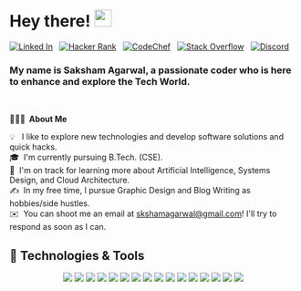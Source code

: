 # Hey there! <img src="https://raw.githubusercontent.com/MartinHeinz/MartinHeinz/master/wave.gif" width="30px">

[![Linked In](https://img.shields.io/badge/-LinkedIn-blue?style=flat-informational&logo=linkedin&logoColor=white)](https://www.linkedin.com/in/-saksham/) &nbsp; 
[![Hacker Rank](https://img.shields.io/badge/-HackerRank-2ec866?style=flat-informational&logo=hackerrank&logoColor=white)](https://www.hackerrank.com/skshamagarwal) &nbsp; 
[![CodeChef](https://img.shields.io/badge/-CodeChef-59331d?style=flat-informational&logo=codechef&logoColor=white)](https://www.codechef.com/users/mr_capable) &nbsp; 
[![Stack Overflow](https://img.shields.io/badge/-Stackoverflow-F48024?style=flat-informational&logo=stackoverflow&logoColor=white)](https://stackoverflow.com/users/14081529/saksham-agarwal) &nbsp; 
[![Discord](https://img.shields.io/badge/-Discord-7289d9?style=flat-informational&logo=discord&logoColor=white)](https://discord.gg/kSnpQbaE) &nbsp;

### My name is Saksham Agarwal, a passionate coder who is here to enhance and explore the Tech World.
<br>

**👨🏻‍💻 &nbsp;About Me**

💡 &nbsp;&nbsp;I like to explore new technologies and develop software solutions and quick hacks.\
🎓 &nbsp;I'm currently pursuing B.Tech. (CSE).\
🌱 &nbsp;I'm on track for learning more about Artificial Intelligence, Systems Design, and Cloud Architecture.\
✍️ &nbsp;In my free time, I pursue Graphic Design and Blog Writing as hobbies/side hustles.\
✉️ &nbsp;You can shoot me an email at skshamagarwal@gmail.com! I'll try to respond as soon as I can.


## 🔧 Technologies & Tools
<p align='center'>
  <a href="https://github.com/skshamagarwal"><img src="https://img.shields.io/badge/Code-Adobe%20Photoshop-informational?style=flat&logo=adobe-photoshop&logoColor=white&color=2bbc8a"/></a>
  <a href="https://github.com/skshamagarwal"><img src="https://img.shields.io/badge/Code-Android-informational?style=flat&logo=android&logoColor=white&color=2bbc8a"/></a>
  <a href="https://github.com/skshamagarwal"><img src="https://img.shields.io/badge/Code-CSS-informational?style=flat&logo=css3&logoColor=white&color=2bbc8a"/></a>
  <a href="https://github.com/skshamagarwal"><img src="https://img.shields.io/badge/Code-Dart-informational?style=flat&logo=dart&logoColor=white&color=2bbc8a"/></a>
  <a href="https://github.com/skshamagarwal"><img src="https://img.shields.io/badge/Code-Django-informational?style=flat&logo=django&logoColor=white&color=2bbc8a"/></a>
  <a href="https://github.com/skshamagarwal"><img src="https://img.shields.io/badge/Code-Docker-informational?style=flat&logo=docker&logoColor=white&color=2bbc8a"/></a>
  <a href="https://github.com/skshamagarwal"><img src="https://img.shields.io/badge/Code-Flutter-informational?style=flat&logo=flutter&logoColor=white&color=2bbc8a"/></a>
  <a href="https://github.com/skshamagarwal"><img src="https://img.shields.io/badge/Code-HTML-informational?style=flat&logo=html5&logoColor=white&color=2bbc8a"/></a>
  <a href="https://github.com/skshamagarwal"><img src="https://img.shields.io/badge/Code-JavaScript-informational?style=flat&logo=javascript&logoColor=white&color=2bbc8a"/></a>
  <a href="https://github.com/skshamagarwal"><img src="https://img.shields.io/badge/Code-Linux-informational?style=flat&logo=linux&logoColor=white&color=2bbc8a"/></a>
  <a href="https://github.com/skshamagarwal"><img src="https://img.shields.io/badge/Code-Python-informational?style=flat&logo=python&logoColor=white&color=2bbc8a"/></a>
  <a href="https://github.com/skshamagarwal"><img src="https://img.shields.io/badge/Code-CPP-informational?style=flat&logo=c&logoColor=white&color=2bbc8a"/></a>
  <a href="https://github.com/skshamagarwal"><img src="https://img.shields.io/badge/Code-Atom-informational?style=flat&logo=atom&logoColor=white&color=2bbc8a"/></a>
  <a href="https://github.com/skshamagarwal"><img src="https://img.shields.io/badge/Code-Eclipse-informational?style=flat&logo=eclipse&logoColor=white&color=2bbc8a"/></a>
  <a href="https://github.com/skshamagarwal"><img src="https://img.shields.io/badge/Code-Pycharm-informational?style=flat&logo=pycharm&logoColor=white&color=2bbc8a"/></a>
  <a href="https://github.com/skshamagarwal"><img src="https://img.shields.io/badge/Code-Visual%20Studio%20Code-informational?style=flat&logo=visual-studio-code&logoColor=white&color=2bbc8a"/></a>
</p>

<!--
## &#x1f4c8; GitHub Stats

<a href="https://github.com/a-saksham/skshamagarwal">
  <img align="center" src="https://github-readme-stats.vercel.app/api?username=skshamagarwal&show_icons=true&line_height=27&count_private=true&title_color=ffffff&text_color=c9cacc&icon_color=2bbc8a&bg_color=1d1f21" alt="Saksham's GitHub Stats" />
</a>
-->
